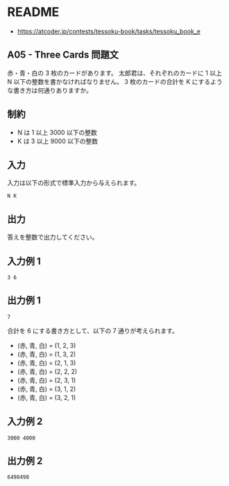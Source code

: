 # README
- <https://atcoder.jp/contests/tessoku-book/tasks/tessoku_book_e>
## A05 - Three Cards 問題文
赤・青・白の 3 枚のカードがあります。
太郎君は、それぞれのカードに 1 以上 N 以下の整数を書かなければなりません。
3 枚のカードの合計を K にするような書き方は何通りありますか。
## 制約
* N は 1 以上 3000 以下の整数
* K は 3 以上 9000 以下の整数
## 入力
入力は以下の形式で標準入力から与えられます。

```
N K
```
## 出力
答えを整数で出力してください。
## 入力例 1
```
3 6
```
## 出力例 1
```
7
```

合計を 6 にする書き方として、以下の 7 通りが考えられます。

* (赤, 青, 白) = (1, 2, 3)
* (赤, 青, 白) = (1, 3, 2)
* (赤, 青, 白) = (2, 1, 3)
* (赤, 青, 白) = (2, 2, 2)
* (赤, 青, 白) = (2, 3, 1)
* (赤, 青, 白) = (3, 1, 2)
* (赤, 青, 白) = (3, 2, 1)
## 入力例 2
```
3000 4000
```
## 出力例 2
```
6498498
```
